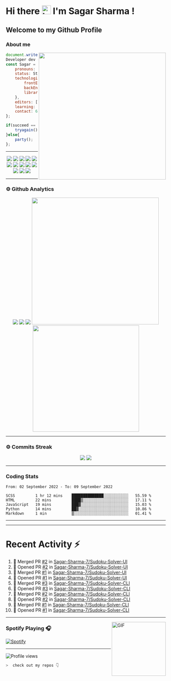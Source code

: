 # Hi there <img src="https://user-images.githubusercontent.com/1303154/88677602-1635ba80-d120-11ea-84d8-d263ba5fc3c0.gif" width="28px" alt="hi"> I'm Sagar Sharma !
## Welcome to my Github Profile 

### About me 

<img align='right' src="https://media.giphy.com/media/l0HlTy9x8FZo0XO1i/giphy.gif" width="400">

```js
document.write("Hello World");
Developer dev = new Developer(Sagar Sharma);
const Sagar = {
    pronouns: "he" | "his",
    status: Student,
    technologies: {
        frontEnd: [HTML, CSS, SASS, Javascript],
        backEnd: [Node.js, Express.js, Mongoose.js, MongoDB, Python],
        libraries: [Bootstrap, JQuery]
    },
    editors: [VS Code, Vim, PyCharm, Nano],
    learning: [Kali Linux],
    contact: 6969sagarsharma@gmail.com
};

if(succeed == false){
    tryagain();
}else{
    party();
};
```
---
<p align="center">
<img src="https://img.shields.io/badge/HTML5-E34F26?style=for-the-badge&logo=html5&logoColor=white" />
<img src="https://img.shields.io/badge/CSS3-1572B6?style=for-the-badge&logo=css3&logoColor=white" />
<img src="https://img.shields.io/badge/Javascript-323330?style=for-the-badge&logo=javascript&logoColor=F7DF1E" />
<img src="https://img.shields.io/badge/Node.js-43853D?style=for-the-badge&logo=node.js&logoColor=white" />
<img src="https://img.shields.io/badge/Express.js-404D59?style=for-the-badge" />
<img src="https://img.shields.io/badge/jQuery-0769AD?style=for-the-badge&logo=jquery&logoColor=white" />
<img src="https://img.shields.io/badge/Bootstrap-563D7C?style=for-the-badge&logo=bootstrap&logoColor=white">
<img src="https://img.shields.io/badge/MongoDB-4EA94B?style=for-the-badge&logo=mongodb&logoColor=white">
<img src="https://img.shields.io/badge/Python-FFD43B?style=for-the-badge&logo=python&logoColor=darkgreen">
<img src="https://img.shields.io/badge/Git-F05032?style=for-the-badge&logo=git&logoColor=white">
<img src="https://img.shields.io/badge/Sass-CC6699?style=for-the-badge&logo=sass&logoColor=white">
<img src="https://img.shields.io/badge/npm-CB3837?style=for-the-badge&logo=npm&logoColor=white">
<img src="https://img.shields.io/badge/Markdown-000000?style=for-the-badge&logo=markdown&logoColor=white">
</p>

---

### ⚙ Github Analytics

<p align="center">
<img src="https://github-profile-summary-cards.vercel.app/api/cards/repos-per-language?username=sagar-sharma-7&theme=nord_dark">
<img src="https://github-profile-summary-cards.vercel.app/api/cards/most-commit-language?username=sagar-sharma-7&theme=nord_dark" >
<img src="https://github-profile-trophy.vercel.app/?username=sagar-sharma-7&theme=darkhub">
<img src="https://github-readme-stats.vercel.app/api?username=sagar-sharma-7&theme=blue-green" width="400">
<img src="https://github-readme-stats.vercel.app/api/top-langs/?username=sagar-sharma-7&theme=chartreuse-dark&layout=compact" width="335">
</p>

---
### ⚙ Commits Streak 

<p align="center">
<img src="https://github-readme-streak-stats.herokuapp.com/?user=sagar-sharma-7&theme=radical">
<img src="https://activity-graph.herokuapp.com/graph?username=Sagar-Sharma-7&bg_color=000000&color=4fff67&line=4fff67&point=ffffff&area=true&hide_border=true">
</p>


___

### Coding Stats
<!--START_SECTION:waka-->

```text
From: 02 September 2022 - To: 09 September 2022

SCSS         1 hr 12 mins    ██████████████░░░░░░░░░░░   55.59 %
HTML         22 mins         ████▒░░░░░░░░░░░░░░░░░░░░   17.11 %
JavaScript   19 mins         ███▓░░░░░░░░░░░░░░░░░░░░░   15.03 %
Python       14 mins         ██▓░░░░░░░░░░░░░░░░░░░░░░   10.86 %
Markdown     1 min           ▒░░░░░░░░░░░░░░░░░░░░░░░░   01.41 %
```

<!--END_SECTION:waka-->
____
____

# Recent Activity :zap:
<!--START_SECTION:activity-->
1. 🎉 Merged PR [#2](https://github.com/Sagar-Sharma-7/Sudoku-Solver-UI/pull/2) in [Sagar-Sharma-7/Sudoku-Solver-UI](https://github.com/Sagar-Sharma-7/Sudoku-Solver-UI)
2. 💪 Opened PR [#2](https://github.com/Sagar-Sharma-7/Sudoku-Solver-UI/pull/2) in [Sagar-Sharma-7/Sudoku-Solver-UI](https://github.com/Sagar-Sharma-7/Sudoku-Solver-UI)
3. 🎉 Merged PR [#1](https://github.com/Sagar-Sharma-7/Sudoku-Solver-UI/pull/1) in [Sagar-Sharma-7/Sudoku-Solver-UI](https://github.com/Sagar-Sharma-7/Sudoku-Solver-UI)
4. 💪 Opened PR [#1](https://github.com/Sagar-Sharma-7/Sudoku-Solver-UI/pull/1) in [Sagar-Sharma-7/Sudoku-Solver-UI](https://github.com/Sagar-Sharma-7/Sudoku-Solver-UI)
5. 🎉 Merged PR [#3](https://github.com/Sagar-Sharma-7/Sudoku-Solver-CLI/pull/3) in [Sagar-Sharma-7/Sudoku-Solver-CLI](https://github.com/Sagar-Sharma-7/Sudoku-Solver-CLI)
6. 💪 Opened PR [#3](https://github.com/Sagar-Sharma-7/Sudoku-Solver-CLI/pull/3) in [Sagar-Sharma-7/Sudoku-Solver-CLI](https://github.com/Sagar-Sharma-7/Sudoku-Solver-CLI)
7. 🎉 Merged PR [#2](https://github.com/Sagar-Sharma-7/Sudoku-Solver-CLI/pull/2) in [Sagar-Sharma-7/Sudoku-Solver-CLI](https://github.com/Sagar-Sharma-7/Sudoku-Solver-CLI)
8. 💪 Opened PR [#2](https://github.com/Sagar-Sharma-7/Sudoku-Solver-CLI/pull/2) in [Sagar-Sharma-7/Sudoku-Solver-CLI](https://github.com/Sagar-Sharma-7/Sudoku-Solver-CLI)
9. 🎉 Merged PR [#1](https://github.com/Sagar-Sharma-7/Sudoku-Solver-CLI/pull/1) in [Sagar-Sharma-7/Sudoku-Solver-CLI](https://github.com/Sagar-Sharma-7/Sudoku-Solver-CLI)
10. 💪 Opened PR [#1](https://github.com/Sagar-Sharma-7/Sudoku-Solver-CLI/pull/1) in [Sagar-Sharma-7/Sudoku-Solver-CLI](https://github.com/Sagar-Sharma-7/Sudoku-Solver-CLI)
<!--END_SECTION:activity-->

___

<img align="right" alt="GIF" height="170px" src="https://media.giphy.com/media/J5B1Y8QZnzXXbLQIBu/giphy.gif" />

### Spotify Playing 🎧
[![Spotify](https://novatorem-kyzbk7wxl-bardiesel.vercel.app/api/spotify)](https://open.spotify.com/user/31xncutsjftde6tov3a45cja7t3q?si=2eb0165bdaa14cd2)


----

![Profile views](https://profile-counter.glitch.me/Sagar-Sharma-7/count.svg)


```zsh
>  check out my repos 👇
```
